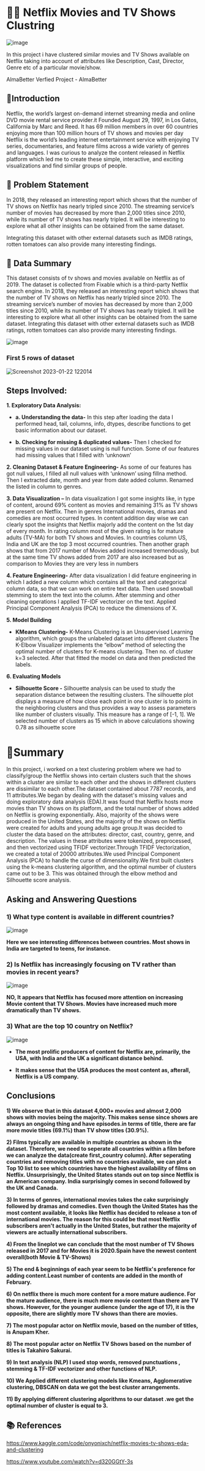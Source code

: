  #   🍿🥤                                                             **Netflix Movies and TV Shows Clustring**
 
![image](https://user-images.githubusercontent.com/87980985/212687453-28d4d6f1-c6d4-484e-8c0c-615aca0a3afa.png)

In this project i have clustered similar movies and TV Shows available on Netflix taking into account of attributes like Description, Cast, Director, Genre etc of a particular movie/show.

 AlmaBetter Verfied Project - AlmaBetter


## **📖Introduction**
Netflix, the world’s largest on-demand internet streaming media and online DVD movie rental service provider.it Founded August 29, 1997, in Los Gatos, California by Marc and Reed. It has 69 million members in over 60 countries enjoying more than 100 million hours of TV shows and movies per day Netflix is the world’s leading internet entertainment service with enjoying TV series, documentaries, and feature films across a wide variety of genres and languages. I was curious to analyze the content released in Netflix platform which led me to create these simple, interactive, and exciting visualizations and find similar groups of people.



## **📖 Problem Statement**
In 2018, they released an interesting report which shows that the number of TV shows on Netflix has nearly tripled since 2010. The streaming service’s number of movies has decreased by more than 2,000 titles since 2010, while its number of TV shows has nearly tripled. It will be interesting to explore what all other insights can be obtained from the same dataset.

Integrating this dataset with other external datasets such as IMDB ratings, rotten tomatoes can also provide many interesting findings.


## **📖 Data Summary**

This dataset consists of tv shows and movies available on Netflix as of 2019. The dataset is collected from Fixable which is a third-party Netflix search engine. In 2018, they released an interesting report which shows that the number of TV shows on Netflix has nearly tripled since 2010. The streaming service’s number of movies has decreased by more than 2,000 titles since 2010, while its number of TV shows has nearly tripled. It will be interesting to explore what all other insights can be obtained from the same dataset. Integrating this dataset with other external datasets such as IMDB ratings, rotten tomatoes can also provide many interesting findings.



![image](https://user-images.githubusercontent.com/87980985/213904069-06e1523e-2ce8-40c4-a499-896568d80bea.png)

### **First 5 rows of dataset**

![Screenshot 2023-01-22 122014](https://user-images.githubusercontent.com/87980985/213904290-c8165987-7e98-4f94-8140-846cd4da0c33.png)


## **Steps Involved:**


**1. Exploratory Data Analysis:**

* **a. Understanding the data-** In this step after loading the data I performed head, tail, columns, info, dtypes, describe functions to get basic information about our dataset.

* **b. Checking for missing & duplicated values-**  Then I checked for missing values in our dataset using is null function. Some of our features had missing values that I filled with ‘unknown’

**2. Cleaning Dataset & Feature Engineering-** As some of our features has got null values, I filled all null values with ‘unknown’ using fillna method. Then I extracted date, month and year from date added column. Renamed the listed in column to genres.

**3. Data Visualization –** In data visualization I got some insights like, in type of content, around 69% content as movies and remaining 31% as TV shows are present on Netflix. Then in genres International movies, dramas and comedies are most occurred types. In content addition day wise we can clearly spot the insights that Netflix majorly add the content on the 1st day of every month. In rating column most of the given rating is for mature adults (TV-MA) for both TV shows and Movies. In countries column US, India and UK are the top 3 most occurred countries. Then another graph shows that from 2017 number of Movies added increased tremendously, but at the same time TV shows added from 2017 are also increased but as comparison to Movies they are very less in numbers

**4. Feature Engineering-** After data visualization I did feature engineering in which I added a new column which contains all the text and categorical column data, so that we can work on entire text data. Then used snowball stemming to stem the text into the column. After stemming and other cleaning operations I applied TF-IDF vectorizer on the text. Applied Principal Component Analysis (PCA) to reduce the dimensions of X.


**5. Model Building**

* **KMeans Clustering-** K-Means Clustering is an Unsupervised Learning algorithm, which groups the unlabeled dataset into different clusters The K-Elbow Visualizer implements the “elbow” method of selecting the optimal number of clusters for K-means clustering. Then no. of cluster k=3 selected. After that fitted the model on data and then predicted the labels.

**6. Evaluating Models**

* **Silhouette Score -** Silhouette analysis can be used to study the separation distance between the resulting clusters. The silhouette plot displays a measure of how close each point in one cluster is to points in the neighboring clusters and thus provides a way to assess parameters like number of clusters visually. This measure has a range of [-1, 1]. We selected number of clusters as 15 which in above calculations showing 0.78 as silhouette score

# **📖Summary**
In this project, i worked on a text clustering problem where we had to classify/group the Netflix shows into certain clusters such that the shows within a cluster are similar to each other and the shows in different clusters are dissimilar to each other.The dataset contained about 7787 records, and 11 attributes.We began by dealing with the dataset's missing values and doing exploratory data analysis (EDA).It was found that Netflix hosts more movies than TV shows on its platform, and the total number of shows added on Netflix is growing exponentially. Also, majority of the shows were produced in the United States, and the majority of the shows on Netflix were created for adults and young adults age group.It was decided to cluster the data based on the attributes: director, cast, country, genre, and description. The values in these attributes were tokenized, preprocessed, and then vectorized using TFIDF vectorizer.Through TFIDF Vectorization, we created a total of 20000 attributes.We used Principal Component Analysis (PCA) to handle the curse of dimensionality.We first built clusters using the k-means clustering algorithm, and the optimal number of clusters came out to be 3. This was obtained through the elbow method and Silhouette score analysis.


## **Asking and Answering Questions**

### **1) What type content is available in different countries?**

![image](https://user-images.githubusercontent.com/87980985/213905118-100ca4d5-7c03-469d-9ed1-4465204479fa.png)

**Here we see interesting differences between countries. Most shows in India are targeted to teens, for instance.**


### **2) Is Netflix has increasingly focusing on TV rather than movies in recent years?**
![image](https://user-images.githubusercontent.com/87980985/213904909-6e44fa8b-0ea5-45a1-93a9-bbf7d41cbc0e.png)

**NO, It appears that Netflix has focused more attention on increasing Movie content that TV Shows. Movies have increased much more dramatically than TV shows.**

### **3) What are the top 10 country on Netflix?**

![image](https://user-images.githubusercontent.com/87980985/213905185-e050973a-0c24-406f-8b30-0a828bdea8bd.png)

* **The most prolific producers of content for Netflix are, primarily, the USA, with India and the UK a significant distance behind.**

* **It makes sense that the USA produces the most content as, afterall, Netflix is a US company.**

## **Conclusions**

**1) We observe that in this dataset 4,000+ movies and almost 2,000 shows with movies being the majority. This makes sense since shows are always an ongoing thing and have episodes.in terms of title, there are far more movie titles (69.1%) than TV show titles (30.9%).**

**2) Films typically are available in multiple countries as shown in the dataset. Therefore, we need to seperate all countries within a film before we can analyze the data(create first_country column). After seperating countries and removing titles with no countries available, we can plot a Top 10 list to see which countries have the highest availability of films on Netflix. Unsurprisingly, the United States stands out on top since Netflix is an American company. India surprisingly comes in second followed by the UK and Canada.**

**3) In terms of genres, international movies takes the cake surprisingly followed by dramas and comedies. Even though the United States has the most content available, it looks like Netflix has decided to release a ton of international movies. The reason for this could be that most Netflix subscribers aren't actually in the United States, but rather the majority of viewers are actually international subscribers.**

**4) From the lineplot we can conclude that the most number of TV Shows released in 2017 and for Movies it is 2020.Spain have the newest content overall(both Movie & TV-Shows)**

**5) The end & beginnings of each year seem to be Netflix's preference for adding content.Least number of contents are added in the month of February.**

**6) On netflix there is much more content for a more mature audience. For the mature audience, there is much more movie content than there are TV shows. However, for the younger audience (under the age of 17), it is the opposite, there are slightly more TV shows than there are movies.**

**7) The most popular actor on Netflix movie, based on the number of titles, is Anupam Kher.**

**8) The most popular actor on Netflix TV Shows based on the number of titles is Takahiro Sakurai.**

**9) In text analysis (NLP) I used stop words, removed punctuations , stemming & TF-IDF vectorizer and other functions of NLP.**

**10) We Applied different clustering models like Kmeans, Agglomerative clustering, DBSCAN on data we got the best cluster arrangements.**

**11)  By applying different clustering algorithms to our dataset .we get the optimal number of cluster is equal to 3.**

## **📚 References**

 https://www.kaggle.com/code/onyonixch/netflix-movies-tv-shows-eda-and-clustering
 
 https://www.youtube.com/watch?v=d320GGtY-3s


